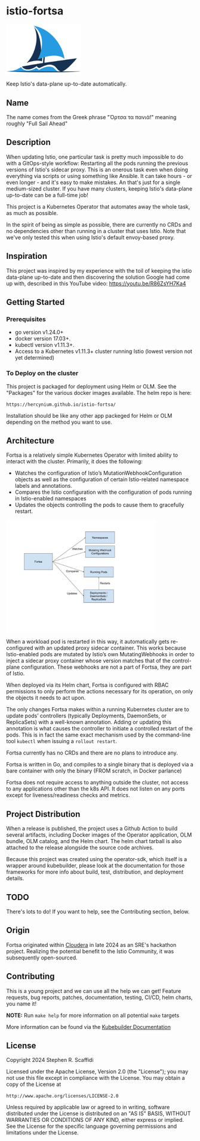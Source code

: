 # istio-fortsa

<!-- markdownlint-disable MD033 -->
<img src="logos/istio-fortsa-logo-colour-white-background.svg"
         alt="Istio-fortsa logo" title="Istio-fortsa" width="200" />

Keep Istio's data-plane up-to-date automatically.

## Name

The name comes from the Greek phrase "Όρτσα τα πανιά!" meaning roughly "Full Sail Ahead"

## Description

When updating Istio, one particular task is pretty much impossible to do with a GitOps-style
workflow: Restarting all the pods running the previous versions of Istio's sidecar proxy. This
is an onerous task even when doing everything via scripts or using something like Ansible. It
can take hours - or even longer - and it's easy to make mistakes. An that's just for a single
medium-sized cluster. If you have many clusters, keeping Istio's data-plane up-to-date can be
a full-time job!

This project is a Kubernetes Operator that automates away the whole task, as much as possible.

In the spirit of being as simple as possible, there are currently no CRDs and no dependencies
other than running in a cluster that uses Istio. Note that we've only tested this when using
Istio's default envoy-based proxy.

## Inspiration

This project was inspired by my experience with the toil of keeping the istio data-plane
up-to-date and then discovering the solution Google had come up with, described in this
YouTube video: <https://youtu.be/R86ZsYH7Ka4>

## Getting Started

### Prerequisites

- go version v1.24.0+
- docker version 17.03+.
- kubectl version v1.11.3+.
- Access to a Kubernetes v1.11.3+ cluster running Istio (lowest version not yet determined)

### To Deploy on the cluster

This project is packaged for deployment using Helm or OLM. See the "Packages" for the
various docker images available. The helm repo is here:

```text
https://hercynium.github.io/istio-fortsa/
```

Installation should be like any other app packeged for Helm or OLM depending on the
method you want to use.

## Architecture

Fortsa is a relatively simple Kubernetes Operator with limited ability to interact with
the cluster. Primarily, it does the following:

- Watches the configuration of Istio’s MutationWebhookConfiguration objects as well as the
configuration of certain Istio-related namespace labels and annotations.
- Compares the Istio configuration with the configuration of pods running in Istio-enabled namespaces
- Updates the objects controlling the pods to cause them to gracefully restart.

<!-- markdownlint-disable MD033 -->
<img src="fortsa-architecture.jpg"
         alt="Fortsa Architecture" title="Architecture" width="400" />

When a workload pod is restarted in this way, it automatically gets re-configured with an updated
proxy sidecar container. This works because Istio-enabled pods are mutated by Istio’s own
MutatingWebhooks in order to inject a sidecar proxy container whose version matches that of the
control-plane configuration. These webhooks are not a part of Fortsa, they are part of Istio.

When deployed via its Helm chart, Fortsa is configured with RBAC permissions to only perform the
actions necessary for its operation, on only the objects it needs to act upon.

The only changes Fortsa makes within a running Kubernetes cluster are to update pods’ controllers
(typically Deployments, DaemonSets, or ReplicaSets) with a well-known annotation. Adding or
updating this annotation is what causes the controller to initiate a controlled restart of the
pods. This is in fact the same exact mechanism used by the command-line tool `kubectl` when issuing
a `rollout restart`.

Fortsa currently has no CRDs and there are no plans to introduce any.

Fortsa is written in Go, and compiles to a single binary that is deployed via a bare container with
only the binary (FROM scratch, in Docker parlance)

Fortsa does not require access to anything outside the cluster, not access to any applications other
than the k8s API. It does not listen on any ports except for liveness/readiness checks and metrics.

## Project Distribution

When a release is published, the project uses a Github Action to build several artifacts,
including Docker images of the Operator application, OLM bundle, OLM catalog, and the Helm
chart. The helm chart tarball is also attached to the release alongside the source code
archives.

Because this project was created using the operator-sdk, which itself is a wrapper around
kubebuilder, please look at the documentation for those frameworks for more info about
build, test, distribution, and deployment details.

## TODO

There's lots to do! If you want to help, see the Contributing section, below.

## Origin

Fortsa originated within [Cloudera](https://cloudera.com) in late 2024 as an SRE's
hackathon project. Realizing the potential benefit to the Istio Community, it was
subsequently open-sourced.

## Contributing

This is a young project and we can use all the help we can get! Feature requests, bug
reports, patches, documentation, testing, CI/CD, helm charts, you name it!

**NOTE:** Run `make help` for more information on all potential `make` targets

More information can be found via the [Kubebuilder Documentation](https://book.kubebuilder.io/introduction.html)

## License

Copyright 2024 Stephen R. Scaffidi

Licensed under the Apache License, Version 2.0 (the "License");
you may not use this file except in compliance with the License.
You may obtain a copy of the License at

<!-- markdownlint-disable MD046 -->
    http://www.apache.org/licenses/LICENSE-2.0

Unless required by applicable law or agreed to in writing, software
distributed under the License is distributed on an "AS IS" BASIS,
WITHOUT WARRANTIES OR CONDITIONS OF ANY KIND, either express or implied.
See the License for the specific language governing permissions and
limitations under the License.
